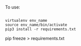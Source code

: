 To use:

```console

virtualenv env_name
source env_name/bin/activate
pip3 install -r requirements.txt

```

pip freeze > requirements.txt
